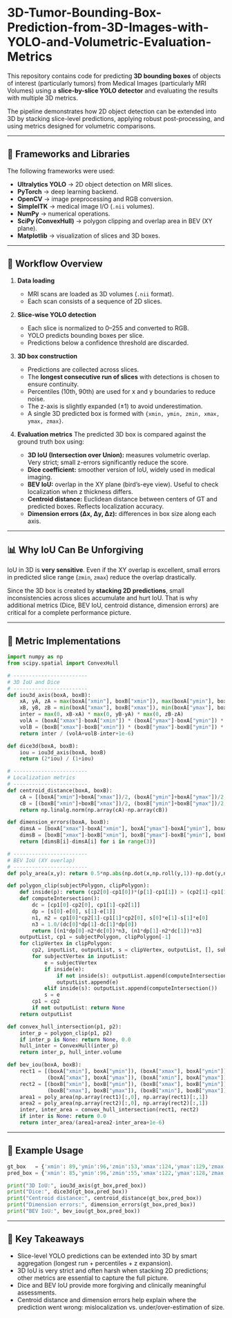 # 3D-Tumor-Bounding-Box-Prediction-from-3D-Images-with-YOLO-and-Volumetric-Evaluation-Metrics


This repository contains code for predicting **3D bounding boxes** of objects of interest (particularly tumors) from Medical Images (particularly MRI Volumes) using a **slice-by-slice YOLO detector** and evaluating the results with multiple 3D metrics.

The pipeline demonstrates how 2D object detection can be extended into 3D by stacking slice-level predictions, applying robust post-processing, and using metrics designed for volumetric comparisons.

---

## 🚀 Frameworks and Libraries

The following frameworks were used:

* **Ultralytics YOLO** → 2D object detection on MRI slices.
* **PyTorch** → deep learning backend.
* **OpenCV** → image preprocessing and RGB conversion.
* **SimpleITK** → medical image I/O (`.nii` volumes).
* **NumPy** → numerical operations.
* **SciPy (ConvexHull)** → polygon clipping and overlap area in BEV (XY plane).
* **Matplotlib** → visualization of slices and 3D boxes.

---

## 📂 Workflow Overview

1. **Data loading**

   * MRI scans are loaded as 3D volumes (`.nii` format).
   * Each scan consists of a sequence of 2D slices.

2. **Slice-wise YOLO detection**

   * Each slice is normalized to 0–255 and converted to RGB.
   * YOLO predicts bounding boxes per slice.
   * Predictions below a confidence threshold are discarded.

3. **3D box construction**

   * Predictions are collected across slices.
   * The **longest consecutive run of slices** with detections is chosen to ensure continuity.
   * Percentiles (10th, 90th) are used for x and y boundaries to reduce noise.
   * The z-axis is slightly expanded (±1) to avoid underestimation.
   * A single 3D predicted box is formed with `{xmin, ymin, zmin, xmax, ymax, zmax}`.

4. **Evaluation metrics**
   The predicted 3D box is compared against the ground truth box using:

   * **3D IoU (Intersection over Union):** measures volumetric overlap. Very strict; small z-errors significantly reduce the score.
   * **Dice coefficient:** smoother version of IoU, widely used in medical imaging.
   * **BEV IoU:** overlap in the XY plane (bird’s-eye view). Useful to check localization when z thickness differs.
   * **Centroid distance:** Euclidean distance between centers of GT and predicted boxes. Reflects localization accuracy.
   * **Dimension errors (Δx, Δy, Δz):** differences in box size along each axis.

---

## 📊 Why IoU Can Be Unforgiving

IoU in 3D is **very sensitive**. Even if the XY overlap is excellent, small errors in predicted slice range (`zmin`, `zmax`) reduce the overlap drastically.

Since the 3D box is created by **stacking 2D predictions**, small inconsistencies across slices accumulate and hurt IoU.
That is why additional metrics (Dice, BEV IoU, centroid distance, dimension errors) are critical for a complete performance picture.

---

## 🧮 Metric Implementations

```python
import numpy as np
from scipy.spatial import ConvexHull

# ------------------------
# 3D IoU and Dice
# ------------------------
def iou3d_axis(boxA, boxB):
    xA, yA, zA = max(boxA["xmin"], boxB["xmin"]), max(boxA["ymin"], boxB["ymin"]), max(boxA["zmin"], boxB["zmin"])
    xB, yB, zB = min(boxA["xmax"], boxB["xmax"]), min(boxA["ymax"], boxB["ymax"]), min(boxA["zmax"], boxB["zmax"])
    inter = max(0, xB-xA) * max(0, yB-yA) * max(0, zB-zA)
    volA = (boxA["xmax"]-boxA["xmin"]) * (boxA["ymax"]-boxA["ymin"]) * (boxA["zmax"]-boxA["zmin"])
    volB = (boxB["xmax"]-boxB["xmin"]) * (boxB["ymax"]-boxB["ymin"]) * (boxB["zmax"]-boxB["zmin"])
    return inter / (volA+volB-inter+1e-6)

def dice3d(boxA, boxB):
    iou = iou3d_axis(boxA, boxB)
    return (2*iou) / (1+iou)

# ------------------------
# Localization metrics
# ------------------------
def centroid_distance(boxA, boxB):
    cA = [(boxA["xmin"]+boxA["xmax"])/2, (boxA["ymin"]+boxA["ymax"])/2, (boxA["zmin"]+boxA["zmax"])/2]
    cB = [(boxB["xmin"]+boxB["xmax"])/2, (boxB["ymin"]+boxB["ymax"])/2, (boxB["zmin"]+boxB["zmax"])/2]
    return np.linalg.norm(np.array(cA)-np.array(cB))

def dimension_errors(boxA, boxB):
    dimsA = [boxA["xmax"]-boxA["xmin"], boxA["ymax"]-boxA["ymin"], boxA["zmax"]-boxA["zmin"]]
    dimsB = [boxB["xmax"]-boxB["xmin"], boxB["ymax"]-boxB["ymin"], boxB["zmax"]-boxB["zmin"]]
    return [dimsB[i]-dimsA[i] for i in range(3)]

# ------------------------
# BEV IoU (XY overlap)
# ------------------------
def poly_area(x,y): return 0.5*np.abs(np.dot(x,np.roll(y,1))-np.dot(y,np.roll(x,1)))

def polygon_clip(subjectPolygon, clipPolygon):
    def inside(p): return (cp2[0]-cp1[0])*(p[1]-cp1[1]) > (cp2[1]-cp1[1])*(p[0]-cp1[0])
    def computeIntersection():
        dc = [cp1[0]-cp2[0], cp1[1]-cp2[1]]
        dp = [s[0]-e[0], s[1]-e[1]]
        n1, n2 = cp1[0]*cp2[1]-cp1[1]*cp2[0], s[0]*e[1]-s[1]*e[0]
        n3 = 1.0/(dc[0]*dp[1]-dc[1]*dp[0])
        return [(n1*dp[0]-n2*dc[0])*n3, (n1*dp[1]-n2*dc[1])*n3]
    outputList, cp1 = subjectPolygon, clipPolygon[-1]
    for clipVertex in clipPolygon:
        cp2, inputList, outputList, s = clipVertex, outputList, [], subjectPolygon[-1]
        for subjectVertex in inputList:
            e = subjectVertex
            if inside(e):
                if not inside(s): outputList.append(computeIntersection())
                outputList.append(e)
            elif inside(s): outputList.append(computeIntersection())
            s = e
        cp1 = cp2
        if not outputList: return None
    return outputList

def convex_hull_intersection(p1, p2):
    inter_p = polygon_clip(p1, p2)
    if inter_p is None: return None, 0.0
    hull_inter = ConvexHull(inter_p)
    return inter_p, hull_inter.volume

def bev_iou(boxA, boxB):
    rect1 = [(boxA["xmin"], boxA["ymin"]), (boxA["xmax"], boxA["ymin"]),
             (boxA["xmax"], boxA["ymax"]), (boxA["xmin"], boxA["ymax"])]
    rect2 = [(boxB["xmin"], boxB["ymin"]), (boxB["xmax"], boxB["ymin"]),
             (boxB["xmax"], boxB["ymax"]), (boxB["xmin"], boxB["ymax"])]
    area1 = poly_area(np.array(rect1)[:,0], np.array(rect1)[:,1])
    area2 = poly_area(np.array(rect2)[:,0], np.array(rect2)[:,1])
    inter, inter_area = convex_hull_intersection(rect1, rect2)
    if inter is None: return 0.0
    return inter_area/(area1+area2-inter_area+1e-6)
```

---

## 🧪 Example Usage

```python
gt_box   = {'xmin': 89,'ymin':96,'zmin':53,'xmax':124,'ymax':129,'zmax':64}
pred_box = {'xmin': 85,'ymin':96,'zmin':55,'xmax':122,'ymax':128,'zmax':63}

print("3D IoU:", iou3d_axis(gt_box,pred_box))
print("Dice:", dice3d(gt_box,pred_box))
print("Centroid distance:", centroid_distance(gt_box,pred_box))
print("Dimension errors:", dimension_errors(gt_box,pred_box))
print("BEV IoU:", bev_iou(gt_box,pred_box))
```

---

## 📌 Key Takeaways

* Slice-level YOLO predictions can be extended into 3D by smart aggregation (longest run + percentiles + z expansion).
* 3D IoU is very strict and often harsh when stacking 2D predictions; other metrics are essential to capture the full picture.
* Dice and BEV IoU provide more forgiving and clinically meaningful assessments.
* Centroid distance and dimension errors help explain where the prediction went wrong: mislocalization vs. under/over-estimation of size.




